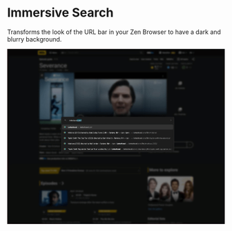 # Immersive Search

Transforms the look of the URL bar in your Zen Browser to have a dark and blurry background.

![Immersive Search](images/search.png)
